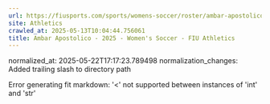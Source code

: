```yaml
---
url: https://fiusports.com/sports/womens-soccer/roster/ambar-apostolico/13219/
site: Athletics
crawled_at: 2025-05-13T10:04:44.756061
title: Ambar Apostolico - 2025 - Women's Soccer - FIU Athletics
---
```

normalized_at: 2025-05-22T17:17:23.789498
normalization_changes: Added trailing slash to directory path

Error generating fit markdown: '<' not supported between instances of 'int' and 'str'